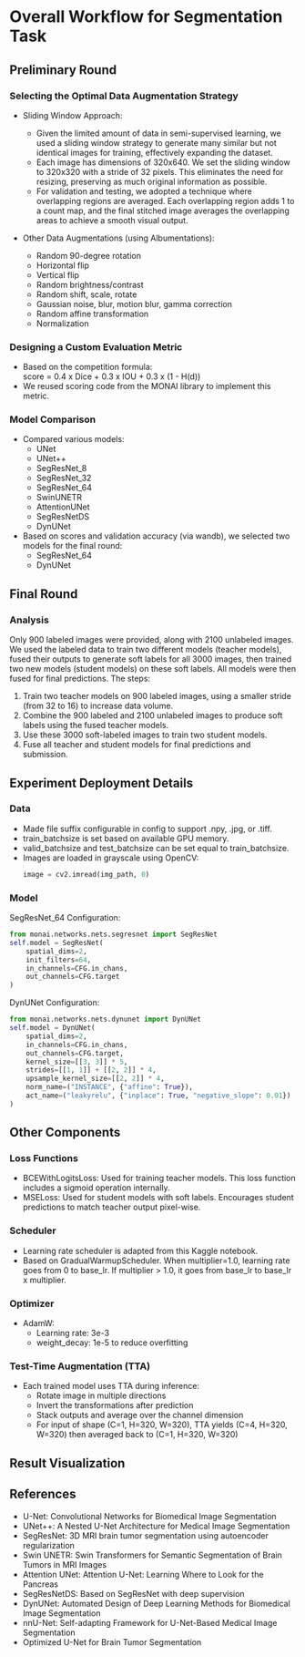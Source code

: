 
# Overall Workflow for Segmentation Task

## Preliminary Round

### Selecting the Optimal Data Augmentation Strategy
- Sliding Window Approach:
  - Given the limited amount of data in semi-supervised learning, we used a sliding window strategy to generate many similar but not identical images for training, effectively expanding the dataset.
  - Each image has dimensions of 320x640. We set the sliding window to 320x320 with a stride of 32 pixels. This eliminates the need for resizing, preserving as much original information as possible.
  - For validation and testing, we adopted a technique where overlapping regions are averaged. Each overlapping region adds 1 to a count map, and the final stitched image averages the overlapping areas to achieve a smooth visual output.

- Other Data Augmentations (using Albumentations):
  - Random 90-degree rotation
  - Horizontal flip
  - Vertical flip
  - Random brightness/contrast
  - Random shift, scale, rotate
  - Gaussian noise, blur, motion blur, gamma correction
  - Random affine transformation
  - Normalization

### Designing a Custom Evaluation Metric
- Based on the competition formula:  
  score = 0.4 x Dice + 0.3 x IOU + 0.3 x (1 - H(d))
- We reused scoring code from the MONAI library to implement this metric.

### Model Comparison
- Compared various models:
  - UNet
  - UNet++
  - SegResNet_8
  - SegResNet_32
  - SegResNet_64
  - SwinUNETR
  - AttentionUNet
  - SegResNetDS
  - DynUNet
- Based on scores and validation accuracy (via wandb), we selected two models for the final round:
  - SegResNet_64
  - DynUNet

## Final Round

### Analysis
Only 900 labeled images were provided, along with 2100 unlabeled images. We used the labeled data to train two different models (teacher models), fused their outputs to generate soft labels for all 3000 images, then trained two new models (student models) on these soft labels. All models were then fused for final predictions. The steps:

1. Train two teacher models on 900 labeled images, using a smaller stride (from 32 to 16) to increase data volume.
2. Combine the 900 labeled and 2100 unlabeled images to produce soft labels using the fused teacher models.
3. Use these 3000 soft-labeled images to train two student models.
4. Fuse all teacher and student models for final predictions and submission.

## Experiment Deployment Details

### Data
- Made file suffix configurable in config to support .npy, .jpg, or .tiff.
- train_batchsize is set based on available GPU memory.
- valid_batchsize and test_batchsize can be set equal to train_batchsize.
- Images are loaded in grayscale using OpenCV:
  ```python
  image = cv2.imread(img_path, 0)
  ```

### Model

SegResNet_64 Configuration:
```python
from monai.networks.nets.segresnet import SegResNet 
self.model = SegResNet(
    spatial_dims=2,
    init_filters=64,
    in_channels=CFG.in_chans,
    out_channels=CFG.target
)
```

DynUNet Configuration:
```python
from monai.networks.nets.dynunet import DynUNet
self.model = DynUNet(
    spatial_dims=2,
    in_channels=CFG.in_chans,
    out_channels=CFG.target,
    kernel_size=[[3, 3]] * 5,
    strides=[[1, 1]] + [[2, 2]] * 4,
    upsample_kernel_size=[[2, 2]] * 4,
    norm_name=("INSTANCE", {"affine": True}),
    act_name=("leakyrelu", {"inplace": True, "negative_slope": 0.01})
)
```

## Other Components

### Loss Functions
- BCEWithLogitsLoss: Used for training teacher models. This loss function includes a sigmoid operation internally.
- MSELoss: Used for student models with soft labels. Encourages student predictions to match teacher output pixel-wise.

### Scheduler
- Learning rate scheduler is adapted from this Kaggle notebook.
- Based on GradualWarmupScheduler. When multiplier=1.0, learning rate goes from 0 to base_lr. If multiplier > 1.0, it goes from base_lr to base_lr x multiplier.

### Optimizer
- AdamW:
  - Learning rate: 3e-3
  - weight_decay: 1e-5 to reduce overfitting

### Test-Time Augmentation (TTA)
- Each trained model uses TTA during inference:
  - Rotate image in multiple directions
  - Invert the transformations after prediction
  - Stack outputs and average over the channel dimension
  - For input of shape (C=1, H=320, W=320), TTA yields (C=4, H=320, W=320) then averaged back to (C=1, H=320, W=320)

## Result Visualization

## References
- U-Net: Convolutional Networks for Biomedical Image Segmentation
- UNet++: A Nested U-Net Architecture for Medical Image Segmentation
- SegResNet: 3D MRI brain tumor segmentation using autoencoder regularization
- Swin UNETR: Swin Transformers for Semantic Segmentation of Brain Tumors in MRI Images
- Attention UNet: Attention U-Net: Learning Where to Look for the Pancreas
- SegResNetDS: Based on SegResNet with deep supervision
- DynUNet: Automated Design of Deep Learning Methods for Biomedical Image Segmentation
- nnU-Net: Self-adapting Framework for U-Net-Based Medical Image Segmentation
- Optimized U-Net for Brain Tumor Segmentation
